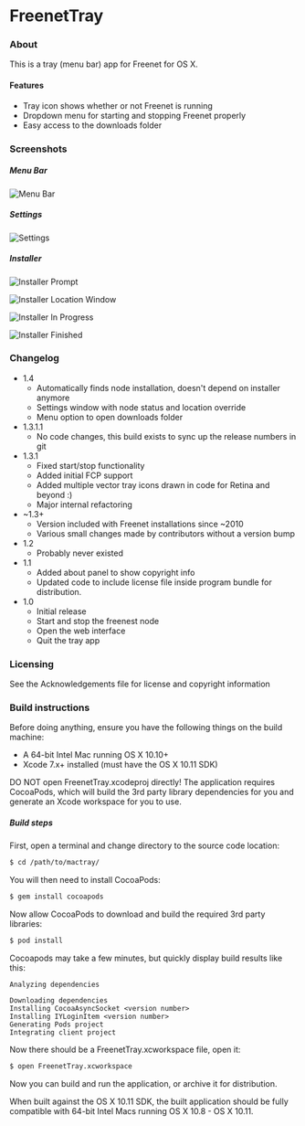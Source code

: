 # FreenetTray

### About

This is a tray (menu bar) app for Freenet for OS X. 

#### Features

* Tray icon shows whether or not Freenet is running
* Dropdown menu for starting and stopping Freenet properly
* Easy access to the downloads folder

### Screenshots

##### Menu Bar

![Menu Bar](screenshots/menubar.jpg "FreenetTray menu dropdown")

##### Settings

![Settings](screenshots/settings.jpg "FreenetTray settings")

##### Installer

![Installer Prompt](screenshots/installer_step1.jpg "Freenet Installer prompt")

![Installer Location Window](screenshots/installer_step2.jpg "Freenet Installer Location Window")

![Installer In Progress](screenshots/installer_step3.jpg "Freenet Installer In Progress")

![Installer Finished](screenshots/installer_step4.jpg "Freenet Installer Finished")

### Changelog

* 1.4
    * Automatically finds node installation, doesn't depend on installer anymore
    * Settings window with node status and location override
    * Menu option to open downloads folder
* 1.3.1.1
    * No code changes, this build exists to sync up the release numbers in git
* 1.3.1
    * Fixed start/stop functionality
    * Added initial FCP support
    * Added multiple vector tray icons drawn in code for Retina and beyond :)
    * Major internal refactoring
* ~1.3+
    * Version included with Freenet installations since ~2010
    * Various small changes made by contributors without a version bump
* 1.2
    * Probably never existed
* 1.1 
    * Added about panel to show copyright info
    * Updated code to include license file inside program bundle for distribution.
* 1.0
    * Initial release     
    * Start and stop the freenest node
    * Open the web interface
    * Quit the tray app 
    
### Licensing
 
See the Acknowledgements file for license and copyright information

### Build instructions

Before doing anything, ensure you have the following things on the build machine:

* A 64-bit Intel Mac running OS X 10.10+
* Xcode 7.x+ installed (must have the OS X 10.11 SDK)

DO NOT open FreenetTray.xcodeproj directly! The application requires CocoaPods, 
which will build the 3rd party library dependencies for you and generate an Xcode 
workspace for you to use.

##### Build steps

First, open a terminal and change directory to the source code location:

```sh
$ cd /path/to/mactray/
```

You will then need to install CocoaPods:

```sh
$ gem install cocoapods
```

Now allow CocoaPods to download and build the required 3rd party libraries:

```sh
$ pod install
```

Cocoapods may take a few minutes, but quickly display build results like this:

```text
Analyzing dependencies

Downloading dependencies
Installing CocoaAsyncSocket <version number>
Installing IYLoginItem <version number>
Generating Pods project
Integrating client project
```

Now there should be a FreenetTray.xcworkspace file, open it:

```sh
$ open FreenetTray.xcworkspace 
```

Now you can build and run the application, or archive it for distribution.

When built against the OS X 10.11 SDK, the built application should be fully 
compatible with 64-bit Intel Macs running OS X 10.8 - OS X 10.11.


